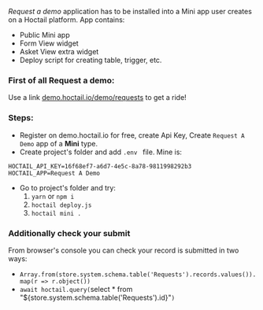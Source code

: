 *Request a demo* application has to be installed into a Mini app user creates on a Hoctail platform. App contains:
* Public Mini app
* Form View widget
* Asket View extra widget
* Deploy script for creating table, trigger, etc.

### First of all Request a demo:
Use a link [demo.hoctail.io/demo/requests](demo.hoctail.io/demo/requests) to get a ride!

### Steps:
* Register on demo.hoctail.io for free, create Api Key, Create `Request A Demo` app of a **Mini** type.
* Create project's folder and add `.env ` file. Mine is:
```
HOCTAIL_API_KEY=16f68ef7-a6d7-4e5c-8a78-9811998292b3
HOCTAIL_APP=Request A Demo
```
* Go to project's folder and try:
  1. `yarn` or `npm i`
  1. `hoctail deploy.js`
  1. `hoctail mini .`

### Additionally check your submit
From browser's console you can check your record is submitted in two ways:
* `Array.from(store.system.schema.table('Requests').records.values()).map(r => r.object())`
* `await hoctail.query(`select * from "${store.system.schema.table('Requests').id}"`)`
